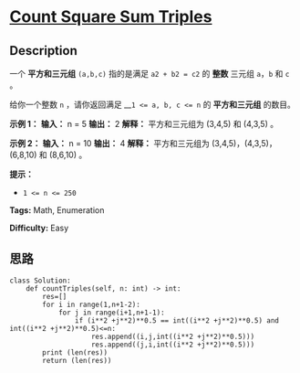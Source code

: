# [Count Square Sum Triples][title]

## Description

一个 **平方和三元组** `(a,b,c)` 指的是满足 `a2 + b2 = c2` 的 **整数** 三元组 `a`，`b` 和 `c` 。

给你一个整数 `n` ，请你返回满足 __`1 <= a, b, c <= n` 的 **平方和三元组** 的数目。

**示例 1：**
            **输入：** n = 5    **输出：** 2    **解释：** 平方和三元组为 (3,4,5) 和 (4,3,5) 。    

**示例 2：**
            **输入：** n = 10    **输出：** 4    **解释：** 平方和三元组为 (3,4,5)，(4,3,5)，(6,8,10) 和 (8,6,10) 。    

**提示：**

  * `1 <= n <= 250`


**Tags:** Math, Enumeration

**Difficulty:** Easy

## 思路

``` python3
class Solution:
    def countTriples(self, n: int) -> int:
        res=[]
        for i in range(1,n+1-2):
            for j in range(i+1,n+1-1):
                if (i**2 +j**2)**0.5 == int((i**2 +j**2)**0.5) and int((i**2 +j**2)**0.5)<=n:
                    res.append((i,j,int((i**2 +j**2)**0.5)))
                    res.append((j,i,int((i**2 +j**2)**0.5)))
        print (len(res))
        return (len(res))
```

[title]: https://leetcode-cn.com/problems/count-square-sum-triples
